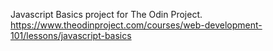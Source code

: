 Javascript Basics project for The Odin Project. https://www.theodinproject.com/courses/web-development-101/lessons/javascript-basics